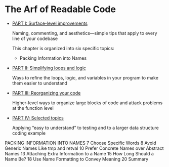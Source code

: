 # The Arf of Readable Code

* [PART I: Surface-level improvements](https://github.com/byam/Programming-Notes/tree/master/readable_code-note/part1.mdown)

    Naming, commenting, and aesthetics—simple tips that apply to every line of your codebase

    This chapter is organized into six specific topics:

    * Packing Information into Names

* [PART II: Simplifying loops and logic](https://github.com/byam/Programming-Notes/tree/master/readable_code-note/part2.mdown)

    Ways to refine the loops, logic, and variables in your program to make them easier to understand

* [PART III: Reorganizing your code](https://github.com/byam/Programming-Notes/tree/master/readable_code-note/part3.mdown)

    Higher-level ways to organize large blocks of code and attack problems at the function level

* [PART IV: Selected topics](#https://github.com/byam/Programming-Notes/tree/master/readable_code-note/part4.mdown)

    Applying “easy to understand” to testing and to a larger data structure coding example









PACKING INFORMATION INTO NAMES 7 Choose Specific Words 8 Avoid Generic Names Like tmp and retval 10 Prefer Concrete Names over Abstract Names 13 Attaching Extra Information to a Name 15 How Long Should a Name Be? 18 Use Name Formatting to Convey Meaning 20 Summary
